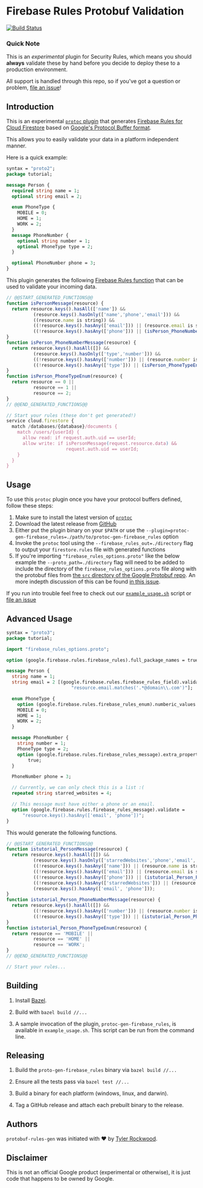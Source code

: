 # Firebase Rules Protobuf Validation

[![Build
Status](https://travis-ci.org/firebase/protobuf-rules-gen.svg?branch=master)](https://travis-ci.org/firebase/protobuf-rules-gen)

### Quick Note

This is an *experimental* plugin for Security Rules, which means you should
__always__ validate these by hand before you decide to deploy these to a
production environment.

All support is handled through this repo, so if you've got a question or
problem, [file an issue](https://github.com/firebase/protobuf-rules-gen/issues)!

## Introduction

This is an experimental [`protoc`
plugin](https://developers.google.com/protocol-buffers/docs/reference/other)
that generates [Firebase Rules for Cloud
Firestore](https://firebase.google.com/docs/firestore/security/overview) based
on [Google's Protocol Buffer
format](https://developers.google.com/protocol-buffers/).

This allows you to easily validate your data in a platform independent manner.

Here is a quick example:

[//]: # (Keep this up to date with test5 in rules)

```protobuf
syntax = "proto2";
package tutorial;

message Person {
  required string name = 1;
  optional string email = 2;

  enum PhoneType {
    MOBILE = 0;
    HOME = 1;
    WORK = 2;
  }
  message PhoneNumber {
    optional string number = 1;
    optional PhoneType type = 2;
  }

  optional PhoneNumber phone = 3;
}
```

This plugin generates the following [Firebase Rules
function](https://firebase.google.com/docs/firestore/reference/security/#developer_defined)
that can be used to validate your incoming data.

```javascript
// @@START_GENERATED_FUNCTIONS@@
function isPersonMessage(resource) {
  return resource.keys().hasAll(['name']) &&
          (resource.keys().hasOnly(['name','phone','email'])) &&
          ((resource.name is string)) &&
          ((!resource.keys().hasAny(['email'])) || (resource.email is string)) &&
          ((!resource.keys().hasAny(['phone'])) || (isPerson_PhoneNumberMessage(resource.phone)));
}
function isPerson_PhoneNumberMessage(resource) {
  return resource.keys().hasAll([]) &&
          (resource.keys().hasOnly(['type','number'])) &&
          ((!resource.keys().hasAny(['number'])) || (resource.number is string)) &&
          ((!resource.keys().hasAny(['type'])) || (isPerson_PhoneTypeEnum(resource.type)));
}
function isPerson_PhoneTypeEnum(resource) {
  return resource == 0 ||
          resource == 1 ||
          resource == 2;
}
// @@END_GENERATED_FUNCTIONS@@

// Start your rules (these don't get generated!)
service cloud.firestore {
  match /databases/{database}/documents {
    match /users/{userId} {
      allow read: if request.auth.uid == userId;
      allow write: if isPersonMessage(request.resource.data) &&
                      request.auth.uid == userId;
    }
  }
}
```

## Usage

To use this `protoc` plugin once you have your protocol buffers defined, follow
these steps:

1.  Make sure to install the latest version of
    [`protoc`](https://github.com/google/protobuf#protocol-compiler-installation)
2.  Download the latest release from
    [GitHub](https://github.com/firebase/protobuf-rules-gen/releases)
3.  Either put the plugin binary on your `$PATH` or use the
    `--plugin=protoc-gen-firebase_rules=./path/to/protoc-gen-firebase_rules`
    option
4.  Invoke the `protoc` tool using the `--firebase_rules_out=./directory` flag
    to output your `firestore.rules` file with generated functions
5.  If you're importing `"firebase_rules_options.proto"` like the below example
    the `--proto_path=./directory` flag will need to be added to include the
    directory of the `firebase_rules_options.proto` file along with the protobuf
    files from [the `src` directory of the Google Protobuf
    repo](https://github.com/google/protobuf/tree/master/src). An more indepth
    discussion of this can be found [in this
    issue](https://github.com/firebase/protobuf-rules-gen/issues/16).

If you run into trouble feel free to check out our
[`example_usage.sh`](https://github.com/firebase/protobuf-rules-gen/blob/master/example_usage.sh)
script or [file an issue](https://github.com/firebase/protobuf-rules-gen/issues)

## Advanced Usage

[//]: # (https://developers.google.com/protocol-buffers/docs/proto#customoptions)
[//]: # (https://firebase.google.com/docs/firestore/reference/security/)
[//]: # (Keep this up to date with test6 in rules)

```protobuf
syntax = "proto3";
package tutorial;

import "firebase_rules_options.proto";

option (google.firebase.rules.firebase_rules).full_package_names = true;

message Person {
  string name = 1;
  string email = 2 [(google.firebase.rules.firebase_rules_field).validate =
                        "resource.email.matches('.*@domain\\.com')"];

  enum PhoneType {
    option (google.firebase.rules.firebase_rules_enum).numberic_values = true;
    MOBILE = 0;
    HOME = 1;
    WORK = 2;
  }

  message PhoneNumber {
    string number = 1;
    PhoneType type = 2;
    option (google.firebase.rules.firebase_rules_message).extra_properties =
        true;
  }

  PhoneNumber phone = 3;

  // Currently, we can only check this is a list :(
  repeated string starred_websites = 4;

  // This message must have either a phone or an email.
  option (google.firebase.rules.firebase_rules_message).validate =
      "resource.keys().hasAny(['email', 'phone'])";
}
```

This would generate the following functions.

```javascript
// @@START_GENERATED_FUNCTIONS@@
function istutorial_PersonMessage(resource) {
  return resource.keys().hasAll([]) &&
          (resource.keys().hasOnly(['starredWebsites','phone','email','name'])) &&
          ((!resource.keys().hasAny(['name'])) || (resource.name is string)) &&
          ((!resource.keys().hasAny(['email'])) || (resource.email is string && (resource.email.matches('.*@domain\.com')))) &&
          ((!resource.keys().hasAny(['phone'])) || (istutorial_Person_PhoneNumberMessage(resource.phone))) &&
          ((!resource.keys().hasAny(['starredWebsites'])) || (resource.starredWebsites is list)) &&
          (resource.keys().hasAny(['email', 'phone']));
}
function istutorial_Person_PhoneNumberMessage(resource) {
  return resource.keys().hasAll([]) &&
          ((!resource.keys().hasAny(['number'])) || (resource.number is string)) &&
          ((!resource.keys().hasAny(['type'])) || (istutorial_Person_PhoneTypeEnum(resource.type)));
}
function istutorial_Person_PhoneTypeEnum(resource) {
  return resource == 'MOBILE' ||
          resource == 'HOME' ||
          resource == 'WORK';
}
// @@END_GENERATED_FUNCTIONS@@

// Start your rules...
```

## Building

1) Install [Bazel](http://www.bazel.io/docs/install.html).

2) Build with `bazel build //...`

3) A sample invocation of the plugin, `protoc-gen-firebase_rules`, is available
in `example_usage.sh`. This script can be run from the command line.

## Releasing

1) Build the `proto-gen-firebase_rules` binary via `bazel build //...`

2) Ensure all the tests pass via `bazel test //...`

3) Build a binary for each platform (windows, linux, and darwin).

4) Tag a GitHub release and attach each prebuilt binary to the release.

## Authors

`protobuf-rules-gen` was initiated with ❤️️ by [Tyler
Rockwood](https://github.com/rockwotj).

## Disclaimer

This is not an official Google product (experimental or otherwise), it is just
code that happens to be owned by Google.
